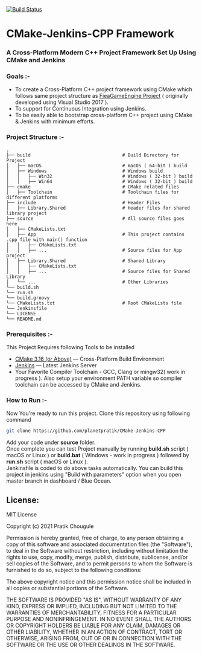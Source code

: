 [![Build Status](https://563cb77d7f12.ngrok.io/buildStatus/icon?job=CMake-Jenkins-CPP%2Fmaster)](https://563cb77d7f12.ngrok.io/job/CMake-Jenkins-CPP/job/master/)

# CMake-Jenkins-CPP Framework  

### A Cross-Platform Modern C++ Project Framework Set Up Using CMake and Jenkins  

### Goals :-
* To create a Cross-Platform C++ project framework using CMake which follows same project structure as [FieaGameEngine Project](https://github.com/planetpratik/FieaGameEngine "FieaGameEngine Project") ( originally developed using Visual Studio 2017 ).  
* To support for Continuous Integration using Jenkins. 
* To be easily able to bootstrap cross-platform C++ project using CMake & Jenkins with minimum efforts.  

### Project Structure :-
    .  
    ├── build                                  # Build Directory for Project  
    │   ├── macOS                              # macOS ( 64-bit ) build    
    │   ├── Windows                            # Windows build  
    │   │   ├── Win32                          # Windows ( 32-bit ) build   
    │   │   ├── Win64                          # Windows ( 32-bit ) build   
    ├── cmake                                  # CMake related files     
    │   ├── Toolchain                          # Toolchain files for different platforms   
    ├── include                                # Header Files    
    │   ├── Library.Shared                     # Header files for shared library project  
    ├── source                                 # All source files goes here
    │   ├── CMakeLists.txt   
    │   ├── App                                # This project contains .cpp file with main() function    
    │   │   ├── CMakeLists.txt       
    │   │   ├── ...                            # Source files for App project   
    │   ├── Library.Shared                     # Shared Library  
    │   │   ├── CMakeLists.txt       
    │   │   ├── ...                            # Source files for Shared Library     
    │   └── ...                                # Other Libraries  
    └── build.sh  
    └── run.sh  
    └── build.groovy  
    └── CMakeLists.txt                         # Root CMakeLists file  
    └── Jenkinsfile  
    └── LICENSE    
    └── README.md  

### Prerequisites :-
This Project Requires following Tools to be installed

* [CMake 3.16 (or Above)](https://cmake.org/download/) — Cross-Platform Build Environment
* [Jenkins](https://www.jenkins.io/download) — Latest Jenkins Server
* Your Favorite Compiler Toolchain - GCC, Clang or mingw32( work in progress ). Also setup your environment PATH variable so compiler toolchain can be accessed by CMake and Jenkins.

### How to Run :-
Now You're ready to run this project. Clone this repository using following command
```sh
git clone https://github.com/planetpratik/CMake-Jenkins-CPP
```
Add your code under **source**  folder.  
Once complete you can test Project manually by running **build&#46;sh** script ( macOS or Linux ) or **build.bat** ( Windows - work in progress )   followed by **run&#46;sh** script ( macOS or Linux ).  
Jenkinsfile is coded to do above tasks automatically. You can build this project in jenkins using "Build with parameters" option when you open master branch in dashboard / Blue Ocean.    

## License:
MIT License

Copyright (c) 2021 Pratik Chougule

Permission is hereby granted, free of charge, to any person obtaining a copy
of this software and associated documentation files (the "Software"), to deal
in the Software without restriction, including without limitation the rights
to use, copy, modify, merge, publish, distribute, sublicense, and/or sell
copies of the Software, and to permit persons to whom the Software is
furnished to do so, subject to the following conditions:

The above copyright notice and this permission notice shall be included in all
copies or substantial portions of the Software.

THE SOFTWARE IS PROVIDED "AS IS", WITHOUT WARRANTY OF ANY KIND, EXPRESS OR
IMPLIED, INCLUDING BUT NOT LIMITED TO THE WARRANTIES OF MERCHANTABILITY,
FITNESS FOR A PARTICULAR PURPOSE AND NONINFRINGEMENT. IN NO EVENT SHALL THE
AUTHORS OR COPYRIGHT HOLDERS BE LIABLE FOR ANY CLAIM, DAMAGES OR OTHER
LIABILITY, WHETHER IN AN ACTION OF CONTRACT, TORT OR OTHERWISE, ARISING FROM,
OUT OF OR IN CONNECTION WITH THE SOFTWARE OR THE USE OR OTHER DEALINGS IN THE
SOFTWARE.
